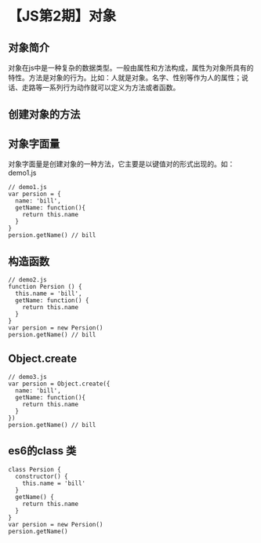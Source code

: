 # 【JS第2期】对象

## 对象简介
对象在js中是一种复杂的数据类型。一般由属性和方法构成，属性为对象所具有的特性。方法是对象的行为。比如：人就是对象。名字、性别等作为人的属性；说话、走路等一系列行为动作就可以定义为方法或者函数。
## 创建对象的方法
## 对象字面量
对象字面量是创建对象的一种方法，它主要是以键值对的形式出现的。如：demo1.js
```
// demo1.js
var persion = {
  name: 'bill',
  getName: function(){
    return this.name
  }
}
persion.getName() // bill
```

## 构造函数
```
// demo2.js
function Persion () {
  this.name = 'bill',
  getName: function() {
    return this.name
  }
}
var persion = new Persion()
persion.getName() // bill
```
## Object.create
```
// demo3.js
var persion = Object.create({
  name: 'bill',
  getName: function(){
    return this.name
  }
})
persion.getName() // bill
```
## es6的class 类
```
class Persion {
  constructor() {
    this.name = 'bill'
  }
  getName() {
    return this.name
  }
}
var persion = new Persion()
persion.getName()
```
